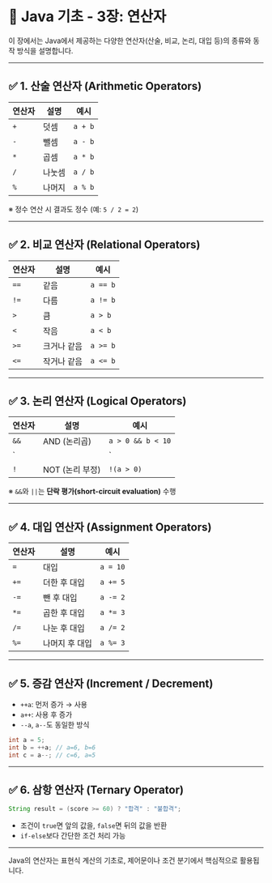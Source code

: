 # 📘 Java 기초 - 3장: 연산자

이 장에서는 Java에서 제공하는 다양한 연산자(산술, 비교, 논리, 대입 등)의 종류와 동작 방식을 설명합니다.

---

## ✅ 1. 산술 연산자 (Arithmetic Operators)

| 연산자 | 설명           | 예시            |
|--------|----------------|-----------------|
| `+`    | 덧셈           | `a + b`         |
| `-`    | 뺄셈           | `a - b`         |
| `*`    | 곱셈           | `a * b`         |
| `/`    | 나눗셈         | `a / b`         |
| `%`    | 나머지         | `a % b`         |

※ 정수 연산 시 결과도 정수 (예: `5 / 2 = 2`)

---

## ✅ 2. 비교 연산자 (Relational Operators)

| 연산자 | 설명              | 예시            |
|--------|-------------------|-----------------|
| `==`   | 같음              | `a == b`        |
| `!=`   | 다름              | `a != b`        |
| `>`    | 큼                | `a > b`         |
| `<`    | 작음              | `a < b`         |
| `>=`   | 크거나 같음       | `a >= b`        |
| `<=`   | 작거나 같음       | `a <= b`        |

---

## ✅ 3. 논리 연산자 (Logical Operators)

| 연산자 | 설명                         | 예시                 |
|--------|------------------------------|----------------------|
| `&&`   | AND (논리곱)                 | `a > 0 && b < 10`    |
| `||`   | OR (논리합)                  | `a > 0 || b < 10`    |
| `!`    | NOT (논리 부정)              | `!(a > 0)`           |

※ `&&`와 `||`는 **단락 평가(short-circuit evaluation)** 수행

---

## ✅ 4. 대입 연산자 (Assignment Operators)

| 연산자  | 설명                 | 예시         |
|---------|----------------------|--------------|
| `=`     | 대입                 | `a = 10`     |
| `+=`    | 더한 후 대입         | `a += 5`     |
| `-=`    | 뺀 후 대입           | `a -= 2`     |
| `*=`    | 곱한 후 대입         | `a *= 3`     |
| `/=`    | 나눈 후 대입         | `a /= 2`     |
| `%=`    | 나머지 후 대입       | `a %= 3`     |

---

## ✅ 5. 증감 연산자 (Increment / Decrement)

- `++a`: 먼저 증가 → 사용
- `a++`: 사용 후 증가
- `--a`, `a--`도 동일한 방식

```java
int a = 5;
int b = ++a; // a=6, b=6
int c = a--; // c=6, a=5
```

---

## ✅ 6. 삼항 연산자 (Ternary Operator)

```java
String result = (score >= 60) ? "합격" : "불합격";
```

- 조건이 `true`면 앞의 값을, `false`면 뒤의 값을 반환
- `if-else`보다 간단한 조건 처리 가능

---

Java의 연산자는 표현식 계산의 기초로, 제어문이나 조건 분기에서 핵심적으로 활용됩니다.